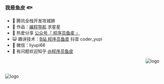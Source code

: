 ### 我是鱼皮 🐟

- 🐧 腾讯全栈开发攻城狮
- 🏡 作品：<a href="https://www.code-nav.cn" target="_blank">编程导航</a> 求星星
- 🌱 热爱分享 <a href="" target="_blank">公众号『 程序员鱼皮 』</a>
- 😺 趣讲技术：<a href="https://space.bilibili.com/12890453" target="_blank">B站 程序员鱼皮</a> 抖音 coder_yupi
- 💬 微信：liyupi66
- 🤔 有问题欢迎知乎 <a href="https://www.zhihu.com/people/yupi-31-97" target="_blank">@程序员鱼皮</a>

<img src="https://github-readme-stats.vercel.app/api?username=liyupi&show_icons=true" alt="logo" align="right" style="margin-bottom: 20px;" />

<img src="https://github-profile-trophy.vercel.app/?username=liyupi&theme=flat&column=7" alt="logo" align="center" style="margin: auto;margin-top: 50px;"/>
